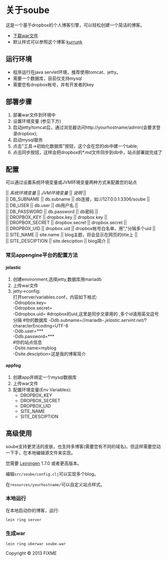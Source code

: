 # 关于soube

这是一个基于dropbox的个人博客引擎，可以轻松创建一个简洁的博客。

* [下载war文件](http://pan.baidu.com/share/link?shareid=2749663359&uk=2366555814 "soube war")
* 默认样式可以参照这个博客:[kurrunk](http://blog.kurrunk.com "kurrunk")

## 运行环境

* 程序运行在java servlet环境，推荐使用tomcat、jetty。
* 需要一个数据库，目前仅支持mysql
* 需要您有dropbox帐号，并有开发者的key

## 部署步骤

1. 部署war文件到环境中
2. 设置环境变量 (参见下方)
3. 启动jetty/tomcat后，通过浏览器访问http://yourhostname/admin(会要求登录dropbox);
4. 启动mysql服务
5. 点击"工具->初始化数据库"按钮，这个会在您的db中建一个table;
6. 点击同步按钮，这样会把dropbox的\*.md文件同步到db中，站点部署就完成了

## 配置

可以通过设置系统环境变量或JVM环境变量两种方式来配置您的站点

|| *系统环境变量*		||	*JVM环境变量*		||	*说明*														||  
|| DB_SUBNAME				||	db.subname			|| 	db连接，如://127.0.0.1:3306/soube	||  
|| DB_USER					||	db.user					||	db用户名 ||  
|| DB_PASSWORD			||	db.password			||	db密码	||  
|| DROPBOX_KEY			||	dropbox.key			||	dropbox key	||  
|| DROPBOX_SECRET		||	dropbox.secret	||	dropbox.secret	||  
|| DROPBOX_UID			||	dropbox.uid			||	dropbox帐号白名单，用","分隔多个uid	||  
|| SITE_NAME				||	site.name				||	blog主题，将会显示在网页的title上	||  
|| SITE_DESCIPTION	||	site.desciption	||	blog简介	||

### 常见appengine平台的配置方法

#### jelastic

1. 创建environment,选择jetty,数据库用mariadb
2. 上传war文件
3. jetty->config:   
   打开server/variables.conf，内容如下格式:   
	-Ddropbox.key=   
	-Ddropbox.secret=   
	-Ddropbox.uid= #dropbox的uid,这里是同步文章用的   ,多个id请用英文逗号分隔
	\#你的数据库 
	-Ddb.subname=//mariadb-*.jelastic.servint.net/*?characterEncoding=UTF-8  
	-Ddb.user=***  
	-Ddb.password=***  
	\#你的站点信息  
	-Dsite.name=myblog  
	-Dsite.desciption=这是我的博客简介  

#### appfog

1. 创建app并绑定一个mysql数据库
2. 上传war文件
3. 配置环境变量(Env Variables):  
   * DROPBOX_KEY   
   * DROPBOX_SECRET   
   * DROPBOX_UID   
   * SITE_NAME   
   * SITE_DESCIPTION   

## 高级使用

soube支持更灵活的皮肤，也支持多博客(需要您有不同的域名)。但这样需要您动一下手，在本地编辑源文件来实现。

您需要 [Leiningen][1] 1.7.0 或者更高版本。

[1]: https://github.com/technomancy/leiningen

编辑`src/soube/config.clj`可以实现多个blog。

在`resources/yourhostname/`可以自定义站点样式。

### 本地运行

在本地启动你的博客，运行:

    lein ring server

### 生成war

	lein ring uberwar soube.war


Copyright © 2013 FIXME
